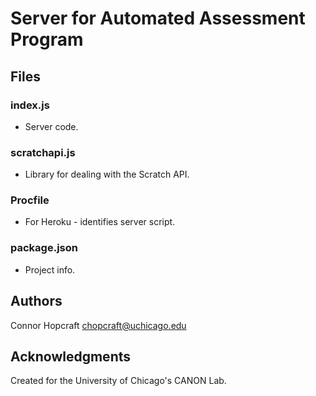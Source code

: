# Server for Automated Assessment Program

## Files

### index.js

* Server code.

### scratchapi.js

* Library for dealing with the Scratch API.

### Procfile

* For Heroku - identifies server script.

### package.json

* Project info.

## Authors

Connor Hopcraft
chopcraft@uchicago.edu

## Acknowledgments

Created for the University of Chicago's CANON Lab.
